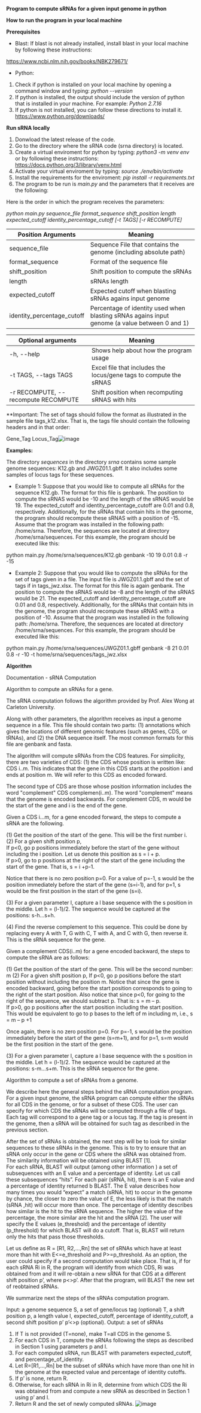 

**Program to compute sRNAs for a given input genome in python**

**How to run the program in your local machine**
  
**Prerequisites**
 
- Blast:
If blast is not already installed, install blast in your local machine by following these instructions:

https://www.ncbi.nlm.nih.gov/books/NBK279671/

- Python:

1. Check if python is installed on your local machine by opening a command window and typing: *python --version*
2. If python is installed, the output should include the version of python that is installed in your machine. For example: *Python 2.7.16*
3. If python is not installed, you can follow these directions to install it. 
https://www.python.org/downloads/


**Run sRNA locally**
  
 1. Donwload the latest release of the code.
 2. Go to the directory where the sRNA code (srna directory) is located.
 4. Create a virtual enviroment for python by typing: 
    *python3 -m venv env*
    or by following these instructions: https://docs.python.org/3/library/venv.html
 4. Activate your virtual enviroment by typing:
    *source ./env/bin/activate*
 5. Install the requirements for the enviroment:
    *pip install -r requirements.txt*
 7. The program to be run is *main.py* and the parameters that it receives are the following:

Here is the order in which the program receives the parameters:

*python main.py  sequence_file format_sequence shift_position length expected_cutoff identity_percentage_cutoff [-t TAGS] [-r RECOMPUTE]*

Position Arguments | Meaning 
-------------------|---------
  sequence_file         | Sequence File that contains the genome (including absolute path)
  format_sequence       | Format of the sequence file
  shift_position        | Shift position to compute the sRNAs
  length                | sRNAs length
  expected_cutoff       | Expected cutoff when blasting sRNAs agains input genome
  identity_percentage_cutoff |Percentage of identity used when blasting sRNAs agains input genome (a value between 0 and 1)

Optional arguments | Meaning
------------------ | -------
  -h, --help       |    Shows help about how the program usage
  -t TAGS, --tags TAGS  | Excel file that includes the locus/gene tags to compute the sRNAS
  -r RECOMPUTE, --recompute RECOMPUTE | Shift position when recomputing sRNAS with hits
  
**Important:
The set of tags should follow the format as illustrated in the sample file tags_k12.xlsx. That is, the tags file should contain the following headers and in that order:

Gene_Tag	Locus_Tag![image](https://user-images.githubusercontent.com/72103416/110243569-faea2380-7f28-11eb-8f78-f9b12e555c56.png)
 
 
**Examples:**

The directory *sequences* in the directory *srna* contains some sample genome sequences: K12.gb and JWGZ01.1.gbff. It also includes some samples of locus tags for these sequences.

- Example 1:
Suppose that you would like to compute all sRNAs for the sequence K12.gb. The format for this file is genbank. The position to compute the sRNAS would be -10 and the length of the sRNAS would be 19. The expected_cutoff and identity_percentage_cutoff  are 0.01 and 0.8, respectively. Additionally, for the sRNAs that contain hits in the genome, the program should recompute these sRNAS with a position of -15. Assume that the program was installed in the following path: /home/srna. Therefore, the sequences are located at directory /home/srna/sequences. For this example, the program should be executed like this:

python main.py /home/srna/sequences/K12.gb genbank -10 19 0.01 0.8 -r -15


- Example 2:
Suppose that you would like to compute the sRNAs for the set of tags given in a file. The input file is JWGZ01.1.gbff and the set of tags if in tags_jwz.xlsx. The format for this file is again genbank. The position to compute the sRNAS would be -8 and the length of the sRNAS would be 21. The expected_cutoff and identity_percentage_cutoff  are 0.01 and 0.8, respectively. Additionally, for the sRNAs that contain hits in the genome, the program should recompute these sRNAS with a position of -10. Assume that the program was installed in the following path: /home/srna. Therefore, the sequences are located at directory /home/srna/sequences. For this example, the program should be executed like this:


python main.py /home/srna/sequences/JWGZ01.1.gbff genbank -8 21 0.01 0.8 -r -10 -t home/srna/sequences/tags_jwz.xlsx



**Algorithm** 

Documentation - sRNA Computation

Algorithm to compute an sRNAs for a gene.

The sRNA computation follows the algorithm provided by Prof. Alex Wong at Carleton University. 

Along with other parameters, the algorithm receives as input a genome sequence in a file. This file should contain two parts:  (1) annotations which gives the locations of different genomic features (such as genes, CDS, or tRNAs), and (2) the DNA sequence itself. The most common formats for this file are genbank and fasta.

The algorithm will compute sRNAs from the CDS features. For simplicity, there are two varieties of CDS:  (1) the CDS whose position is written like: CDS i..m. This indicates that the gene in this CDS starts at the position i and ends at position m. We will refer to this CDS as encoded forward.

The second type of CDS are those whose position information includes the word "complement" CDS  complemen(i..m).  The word "complement" means that the genome is encoded backwards. For complement CDS, m would be the start of the gene and i is the end of the gene. 

Given a CDS i…m, for a gene encoded forward, the steps to compute a sRNA are the following.
 
(1) Get the position of the start of the gene. This will be the first number i. 
(2) For a given shift position p,  
If p<0,  go p positions immediately before the start of the gene without including the i position. Let us denote this position as  s = i + p.  
If p>0, go to p positions at the right of the start of the gene including the start of the gene. That is, s = i +p-1.

Notice that there is no zero position p=0. For a value of  p=-1, s would be the position immediately before the start of the gene (s=i-1), and for p=1, s would be the first position in the start of the gene (s=i).

(3) For a given parameter l, capture a l  base sequence with the s position in the middle. Let h = (l-1)/2. The sequence would be captured at the positions: s-h…s+h. 

(4) Find the reverse complement to this sequence. This could be done by replacing every A with T, G with C, T with A, and C with G, then reverse it.  This is the sRNA sequence for the gene.








Given a complement CDS(i..m) for a gene encoded backward, the steps to compute the sRNA are as follows:

(1)	Get the position of the start of the gene. This will be the second number: m 
(2) For a given shift position p, 
If p<0,  go p positions before the start position without including the position m. 
Notice that since the gene is encoded backward, going before the start position corresponds to going to the right of the start position. Also notice that since p<0, for going to the right of the sequence, we should subtract p. That is: s = m – p.   
If p>0, go p positions after the start position including the start position. This would be equivalent to go to p bases to the left of m including m, i.e., s = m – p +1

Once again, there is no zero position p=0. For p=-1, s would be the position immediately before the start of the gene (s=m+1), and for p=1, s=m would be the first position in the start of the gene.

(3) For a given parameter l, capture a l base sequence with the s position in the middle. Let h = (l-1)/2. The sequence would be captured at the positions: s-m…s+m. This is the sRNA sequence for the gene.
 

Algorithm to compute a set of sRNAs from a genome.

We describe here the general steps behind the sRNA computation program. For a given input genome, the sRNA program can compute either the sRNAs for all CDS in the genome, or for a subset of these CDS. The user can specify for which CDS the sRNAs will be computed through a file of tags. Each tag  will correspond to a gene tag or a locus tag. If the tag is present in the genome, then a sRNA will be obtained for such tag as described in the previous section.

After the set of sRNAs is obtained, the next step will be to look for similar sequences to these sRNAs in the genome. This is to try to ensure that an sRNA only occur in the gene or CDS where the sRNA was obtained from. The similarity information will be obtained using BLAST [1].   
For each sRNA, BLAST will output (among other information ) a set of subsequences with an E value and a percentage of identity. Let us call these subsequences “hits”. For each pair (sRNA, hit), there is an E value and a percentage of identity returned b BLAST.  The E value describes how many times you would “expect” a match (sRNA, hit) to occur in the genome by chance, the closer to zero the value of E, the less likely is that the match (sRNA ,hit) will occur more than once. The percentage of identity describes how similar is the hit to the sRNA sequence. The higher the value of the percentage, the more similar are the hit and the sRNA [2].  The user will specify the E values (e_threshold) and the percentage of identity (p_threshold) for which BLAST will do a cutoff. That is, BLAST will return only the hits that pass those thresholds. 




Let us define as R = [R1, R2,…,Rn] the set of sRNAs which have at least more than hit with E<=e_threshold and P>=p_threshold. As an option, the user could specify if a second computation would take place. That is, if for each sRNA Ri in R, the program will identify from which CDS, Ri was obtained from and it will re-obtain a new sRNA for that CDS at a different shift position p’, where p<>p’. After that the program, will BLAST the new set of reobtained sRNAs. 
 
We summarize next the steps of the sRNAs computation program.

Input: 
a genome sequence S, a set of gene/locus tag (optional) T, a shift position p, a length value l, expected_cutoff, percentage of identity_cutoff, a second shift position p’ p’<>p (optional).
Output:  a set of sRNAs

1.	If T is not provided (T=none), make T=all CDS in the genome S.
2.	For each CDS in T, compute the sRNAs following the steps as described in Section 1 using parameters p and l.
3.	For each computed sRNA, run BLAST with parameters expected_cutoff, and percentage_of_identity.
4.	Let R=[R1,…,Rn] be the subset of sRNAs which have more than one hit in the genome at the expected value and percentage of identity cutoffs.
5.	If p’ is none, return R.
6.	Otherwise, for each sRNA in Ri in R, determine from which CDS the Ri was obtained from and compute a new sRNA as described in Section 1 using p’ and l.
7.	Return R and the set of newly computed sRNAs.
![image](https://user-images.githubusercontent.com/72103416/110244385-7a2d2680-7f2c-11eb-9b31-ff0caa333656.png)






